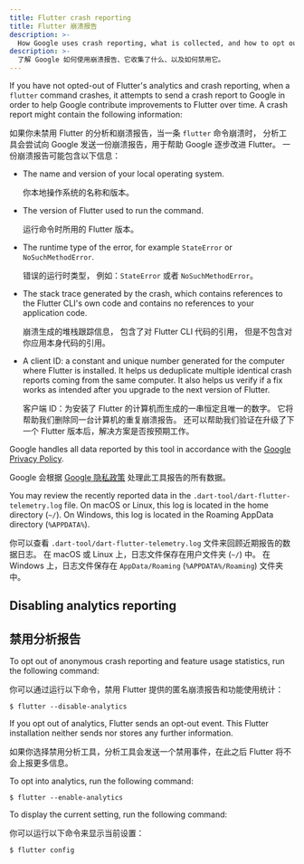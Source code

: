 ```yaml
---
title: Flutter crash reporting
title: Flutter 崩溃报告
description: >-
  How Google uses crash reporting, what is collected, and how to opt out.
description: >-
  了解 Google 如何使用崩溃报告、它收集了什么、以及如何禁用它。
---
```


If you have not opted-out of Flutter's analytics and crash reporting,
when a `flutter` command crashes,
it attempts to send a crash report to Google in order to
help Google contribute improvements to Flutter over time.
A crash report might contain the following information:

如果你未禁用 Flutter 的分析和崩溃报告，当一条 `flutter` 命令崩溃时，
分析工具会尝试向 Google 发送一份崩溃报告，用于帮助 Google 逐步改进 Flutter。
一份崩溃报告可能包含以下信息：

* The name and version of your local operating system.

  你本地操作系统的名称和版本。
    
* The version of Flutter used to run the command.

  运行命令时所用的 Flutter 版本。
    
* The runtime type of the error, for example
  `StateError` or `NoSuchMethodError`.
  
  错误的运行时类型，
  例如：`StateError` 或者 `NoSuchMethodError`。
    
* The stack trace generated by the crash, which contains references to 
  the Flutter CLI's own code and contains no references to
  your application code.
  
  崩溃生成的堆栈跟踪信息，
  包含了对 Flutter CLI 代码的引用，
  但是不包含对你应用本身代码的引用。
  
* A client ID: a constant and unique number generated for
  the computer where Flutter is installed.
  It helps us deduplicate multiple identical crash
  reports coming from the same computer.
  It also helps us verify if a fix works as intended after
  you upgrade to the next version of Flutter.
  
  客户端 ID：为安装了 Flutter 的计算机而生成的一串恒定且唯一的数字。
  它将帮助我们删除同一台计算机的重复崩溃报告。
  还可以帮助我们验证在升级了下一个 Flutter 版本后，解决方案是否按预期工作。

Google handles all data reported by this tool in accordance with the 
[Google Privacy Policy][].

Google 会根据 [Google 隐私政策][Google Privacy Policy]
处理此工具报告的所有数据。

You may review the recently reported data in the 
`.dart-tool/dart-flutter-telemetry.log` file.
On macOS or Linux, this log is located in the home directory (`~/`).
On Windows, this log is located in the Roaming AppData directory (`%APPDATA%`). 

你可以查看 `.dart-tool/dart-flutter-telemetry.log`
文件来回顾近期报告的数据日志。
在 macOS 或 Linux 上，日志文件保存在用户文件夹 (`~/`) 中。
在 Windows 上，日志文件保存在 `AppData/Roaming` (`%APPDATA%/Roaming`) 文件夹中。

## Disabling analytics reporting

## 禁用分析报告

To opt out of anonymous crash reporting and feature
usage statistics, run the following command:

你可以通过运行以下命令，禁用 Flutter 提供的匿名崩溃报告和功能使用统计：

```console
$ flutter --disable-analytics
```

If you opt out of analytics, Flutter sends an opt-out event.
This Flutter installation neither sends nor stores any further information. 

如果你选择禁用分析工具，分析工具会发送一个禁用事件，在此之后 Flutter 将不会上报更多信息。

To opt into analytics, run the following command: 

```console
$ flutter --enable-analytics
```

To display the current setting, run the following command:

你可以运行以下命令来显示当前设置：

```console
$ flutter config
```

[Google Privacy Policy]: https://policies.google.com/privacy
